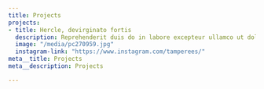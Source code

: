 ```yaml
---
title: Projects
projects:
- title: Hercle, devirginato fortis
  description: Reprehenderit duis do in labore excepteur ullamco ut dolore tempor velit ullamco minim. Aute nulla amet ea ullamco labore aliqua consequat velit non ullamco consectetur. Commodo elit minim magna irure officia deserunt sint do elit commodo in enim esse. Et laboris eu laborum exercitation ut mollit sunt consectetur amet.
  image: "/media/pc270959.jpg"
  instagram-link: "https://www.instagram.com/tamperees/"
meta__title: Projects
meta__description: Projects

---
```

